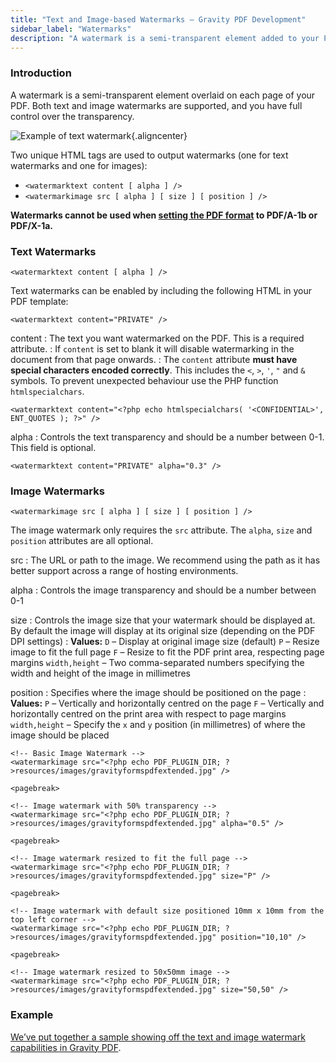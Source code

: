 ```yaml
---
title: "Text and Image-based Watermarks – Gravity PDF Development"
sidebar_label: "Watermarks"
description: "A watermark is a semi-transparent element added to your PDF. Both text and image watermarks are supported, and you have full control over transparency."
---
```


### Introduction 

A watermark is a semi-transparent element overlaid on each page of your PDF. Both text and image watermarks are supported, and you have full control over the transparency. 

![Example of text watermark](https://resources.gravitypdf.com/uploads/2015/11/watermark.png){.aligncenter}

Two unique HTML tags are used to output watermarks (one for text watermarks and one for images):

* `<watermarktext content [ alpha ] />`
* `<watermarkimage src [ alpha ] [ size ] [ position ] />`

**Watermarks cannot be used when [setting the PDF format](user-setup-pdf.md#format) to PDF/A-1b or PDF/X-1a.**

### Text Watermarks 

`<watermarktext content [ alpha ] />`

Text watermarks can be enabled by including the following HTML in your PDF template:

```{.language-html}
<watermarktext content="PRIVATE" />
```

content 
:     The text you want watermarked on the PDF. This is a required attribute.
:     If `content` is set to blank it will disable watermarking in the document from that page onwards. 
:     The `content` attribute **must have special characters encoded correctly**. This includes the `<`, `>`, `'`, `"` and `&` symbols. To prevent unexpected behaviour use the PHP function `htmlspecialchars`.

```{.language-html}
<watermarktext content="<?php echo htmlspecialchars( '<CONFIDENTIAL>', ENT_QUOTES ); ?>" />
```

alpha 
:     Controls the text transparency and should be a number between 0-1. This field is optional. 

```{.language-html}
<watermarktext content="PRIVATE" alpha="0.3" />
```

### Image Watermarks 

`<watermarkimage src [ alpha ] [ size ] [ position ] />`

The image watermark only requires the `src` attribute. The `alpha`, `size` and `position` attributes are all optional.

src 
:    The URL or path to the image. We recommend using the path as it has better support across a range of hosting environments.

alpha 
:    Controls the image transparency and should be a number between 0-1

size 
:    Controls the image size that your watermark should be displayed at. By default the image will display at its original size (depending on the PDF DPI settings)
:    **Values:**
     `D` – Display at original image size (default)
     `P` – Resize image to fit the full page
     `F` – Resize to fit the PDF print area, respecting page margins
     `width,height` – Two comma-separated numbers specifying the width and height of the image in millimetres

position 
:    Specifies where the image should be positioned on the page 
:    **Values:**
     `P` – Vertically and horizontally centred on the page
     `F` – Vertically and horizontally centred on the print area with respect to page margins
     `width,height` – Specify the `x` and `y` position (in millimetres) of where the image should be placed

```{.language-html}
<!-- Basic Image Watermark -->
<watermarkimage src="<?php echo PDF_PLUGIN_DIR; ?>resources/images/gravityformspdfextended.jpg" />

<pagebreak>

<!-- Image watermark with 50% transparency -->
<watermarkimage src="<?php echo PDF_PLUGIN_DIR; ?>resources/images/gravityformspdfextended.jpg" alpha="0.5" />

<pagebreak>

<!-- Image watermark resized to fit the full page -->
<watermarkimage src="<?php echo PDF_PLUGIN_DIR; ?>resources/images/gravityformspdfextended.jpg" size="P" />

<pagebreak>

<!-- Image watermark with default size positioned 10mm x 10mm from the top left corner -->
<watermarkimage src="<?php echo PDF_PLUGIN_DIR; ?>resources/images/gravityformspdfextended.jpg" position="10,10" />

<pagebreak>

<!-- Image watermark resized to 50x50mm image -->
<watermarkimage src="<?php echo PDF_PLUGIN_DIR; ?>resources/images/gravityformspdfextended.jpg" size="50,50" />
```

### Example 
[We’ve put together a sample showing off the text and image watermark capabilities in Gravity PDF](https://gist.github.com/jakejackson1/02040fce628eb4750498).